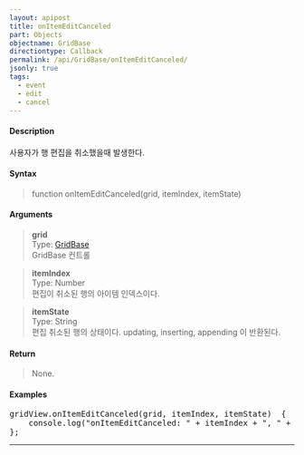 ```yaml
---
layout: apipost
title: onItemEditCanceled
part: Objects
objectname: GridBase
directiontype: Callback
permalink: /api/GridBase/onItemEditCanceled/
jsonly: true
tags:
  - event
  - edit
  - cancel
---
```



#### Description

 사용자가 행 편집을 취소했을때 발생한다.    

#### Syntax

> function onItemEditCanceled(grid, itemIndex, itemState)  

#### Arguments

> **grid**  
> Type: [GridBase](/api/GridBase/)  
> GridBase 컨트롤  

> **itemIndex**  
> Type: Number   
> 편집이 취소된 행의 아이템 인덱스이다.   

> **itemState**  
> Type: String    
> 편집 취소된 행의 상태이다. updating, inserting, appending 이 반환된다.     

#### Return

> None.

#### Examples 

<pre class="prettyprint">
gridView.onItemEditCanceled(grid, itemIndex, itemState)  {
    console.log("onItemEditCanceled: " + itemIndex + ", " + itemState);
};
</pre>

---

